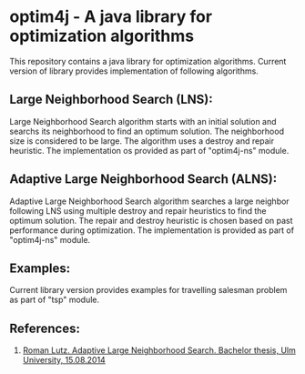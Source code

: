 # optim4j - A java library for optimization algorithms
This repository contains a java library for optimization algorithms. Current version of library provides implementation of following algorithms.
## Large Neighborhood Search (LNS): 
Large Neighborhood Search algorithm starts with an initial solution and searchs its neighborhood to find an optimum solution. The neighborhood size is considered to be large. The algorithm uses a destroy and repair heuristic. 
The implementation os provided as part of "optim4j-ns" module.
## Adaptive Large Neighborhood Search (ALNS):
Adaptive Large Neighborhood Search algorithm searches a large neighbor following LNS using multiple destroy and repair heuristics to find the optimum solution. The repair and destroy heuristic is chosen based on past performance during optimization.
The implementation is provided as part of "optim4j-ns" module.
## Examples:
Current library version provides examples for travelling salesman problem as part of "tsp" module.

## References:
1) [Roman Lutz. Adaptive Large Neighborhood Search. Bachelor thesis, Ulm University, 15.08.2014](https://d-nb.info/1072464683/34)
